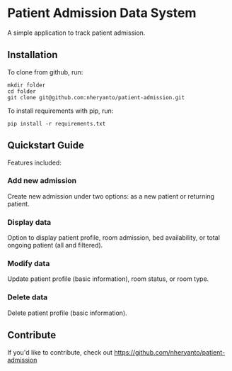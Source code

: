 # Patient Admission Data System
A simple application to track patient admission.

## Installation
To clone from github, run:

    mkdir folder
    cd folder
    git clone git@github.com:nheryanto/patient-admission.git

To install requirements with pip, run:

    pip install -r requirements.txt

## Quickstart Guide
Features included:
### Add new admission
Create new admission under two options: as a new patient or returning patient.
### Display data
Option to display patient profile, room admission, bed availability, or total ongoing patient (all and filtered).
### Modify data
Update patient profile (basic information), room status, or room type.
### Delete data
Delete patient profile (basic information).

## Contribute
If you'd like to contribute, check out https://github.com/nheryanto/patient-admission